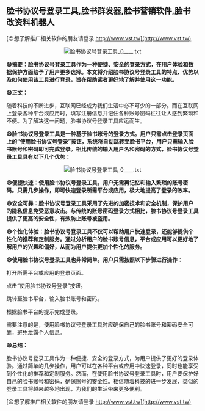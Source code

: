 ## **脸书协议号登录工具,脸书群发器,脸书营销软件,脸书改资料机器人**

[😍想了解推广相关软件的朋友请登录 http://www.vst.tw](http://www.vst.tw)

 <center><img src="https://vst.tw/MP4/tuiguang/png/4.png" alt="脸书协议号登录工具_0____.txt"></center>

**😄摘要：脸书协议号登录工具作为一种便捷、安全的登录方式，在用户体验和数据保护方面给予了用户更多选择。本文将介绍脸书协议号登录工具的特点、优势以及如何使用该工具进行登录，旨在帮助读者更好地了解并使用这一功能。**

**😄正文：**

随着科技的不断进步，互联网已经成为我们生活中必不可少的一部分。而在互联网上登录各种平台或应用时，填写注册信息并记住各种账号密码往往让人感到繁琐和不便。为了解决这一问题，脸书协议号登录工具应运而生。

**😄脸书协议号登录工具是一种基于脸书账号的登录方式。用户只需点击登录页面上的“使用脸书协议号登录”按钮，系统将自动跳转至脸书平台，用户只需输入脸书账号和密码即可完成登录。相比传统的输入用户名和密码的方式，脸书协议号登录工具具有以下几个优势：**

 <center><img src="https://vst.tw/MP4/tuiguang/png/1.png" alt="脸书协议号登录工具_0____.txt"></center>

**😄便捷快速：使用脸书协议号登录工具，用户无需再记忆和输入繁琐的账号密码。只需几步操作，即可快速登录所需平台或应用，极大地提高了登录的效率。**

**😄安全可靠：脸书协议号登录工具采用了先进的加密技术和安全机制，保护用户的隐私信息免受恶意攻击。与传统的账号密码登录方式相比，脸书协议号登录工具提供了更高的安全性，有效防止账号被盗用。**

**😄个性化体验：脸书协议号登录工具不仅可以帮助用户快速登录，还能够提供个性化的推荐和定制服务。通过分析用户的脸书账号信息，平台或应用可以更好地了解用户的兴趣和偏好，从而为用户提供更加个性化的服务。**

**😄使用脸书协议号登录工具也非常简单。用户只需按照以下步骤进行操作：**

打开所需平台或应用的登录页面。

点击“使用脸书协议号登录”按钮。

跳转至脸书平台，输入脸书账号和密码。

根据脸书平台的提示完成登录。

需要注意的是，使用脸书协议号登录工具时应确保自己的脸书账号和密码安全可靠，避免泄露个人信息。

**😄总结：**

脸书协议号登录工具作为一种便捷、安全的登录方式，为用户提供了更好的登录体验。通过简单的几步操作，用户可以在各种平台或应用中快速登录，同时也能享受到个性化的推荐和定制服务。然而，在使用脸书协议号登录工具时，用户要保护好自己的脸书账号和密码，确保账号的安全性。相信随着科技的进一步发展，类似的登录工具将越来越多地出现，为我们的生活带来更多便利。

[😍想了解推广相关软件的朋友请登录 http://www.vst.tw](http://www.vst.tw)



